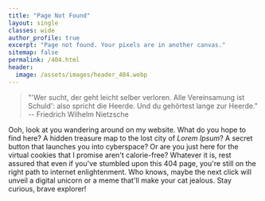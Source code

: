 ```yaml
---
title: "Page Not Found"
layout: single
classes: wide
author_profile: true
excerpt: "Page not found. Your pixels are in another canvas."
sitemap: false
permalink: /404.html
header:
  image: /assets/images/header_404.webp
---
```


> "'Wer sucht, der geht leicht selber verloren. Alle Vereinsamung ist Schuld': also spricht die Heerde. Und du gehörtest lange zur Heerde." -- Friedrich Wilhelm Nietzsche



Ooh, look at you wandering around on my website. What do you hope to find here? A hidden treasure map to the lost city of *Lorem Ipsum*? A secret button that launches you into cyberspace? Or are you just here for the virtual cookies that I promise aren't calorie-free? Whatever it is, rest assured that even if you've stumbled upon this 404 page, you're still on the right path to internet enlightenment. Who knows, maybe the next click will unveil a digital unicorn or a meme that'll make your cat jealous. Stay curious, brave explorer!

